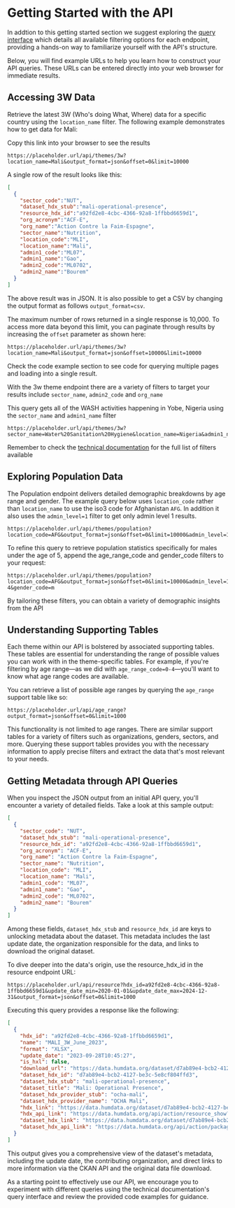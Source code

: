 # Getting Started with the API

In addtion to this getting started section we suggest exploring the [query interface](https://placeholder.url/docs) which details all available filtering options for each endpoint, providing a hands-on way to familiarize yourself with the API's structure.

Below, you will find example URLs to help you learn how to construct your API queries. These URLs can be entered directly into your web browser for immediate results.

## Accessing 3W Data

Retrieve the latest 3W (Who's doing What, Where) data for a specific country using the `location_name` filter. The following example demonstrates how to get data for Mali:

Copy this link into your browser to see the results

```plaintext
https://placeholder.url/api/themes/3w?location_name=Mali&output_format=json&offset=0&limit=10000
```

A single row of the result looks like this:

```JSON
[
  {
    "sector_code":"NUT",
    "dataset_hdx_stub":"mali-operational-presence",
    "resource_hdx_id":"a92fd2e8-4cbc-4366-92a8-1ffbbd6659d1",
    "org_acronym":"ACF-E",
    "org_name":"Action Contre la Faim-Espagne",
    "sector_name":"Nutrition",
    "location_code":"MLI",
    "location_name":"Mali",
    "admin1_code":"ML07",
    "admin1_name":"Gao",
    "admin2_code":"ML0702",
    "admin2_name":"Bourem"
  }
]
```

The above result was in JSON. It is also possible to get a CSV by changing the output format as follows ```output_format=csv```.

The maximum number of rows returned in a single response is 10,000. To access more data beyond this limit, you can paginate through results by increasing the ```offset``` parameter as shown here:

```plaintext
https://placeholder.url/api/themes/3w?location_name=Mali&output_format=json&offset=10000&limit=10000
```

Check the code example section to see code for querying multiple pages and loading into a single result.

With the 3w theme endpoint there are a variety of filters to target your results include ```sector_name```, ```admin2_code``` and ```org_name```

This query gets all of the WASH activities happening in Yobe, Nigeria using the ```sector_name``` and ```admin1_name``` filter

```plaintext
https://placeholder.url/api/themes/3w?sector_name=Water%20Sanitation%20Hygiene&location_name=Nigeria&admin1_name=Yobe&output_format=json&offset=0&limit=1000
```

Remember to check the [technical documentation](https://placeholder.url/docs) for the full list of filters available

## Exploring Population Data

The Population endpoint delivers detailed demographic breakdowns by age range and gender.  The example query below uses ```location_code``` rather than ```location_name``` to use the iso3 code for Afghanistan ```AFG```. In addition it also uses the ```admin_level=1``` filter to get only admin level 1 results.

```
https://placeholder.url/api/themes/population?location_code=AFG&output_format=json&offset=0&limit=10000&admin_level=1
```

To refine this query to retrieve population statistics specifically for males under the age of 5, append the age_range_code and gender_code filters to your request:

```
https://placeholder.url/api/themes/population?location_code=AFG&output_format=json&offset=0&limit=10000&admin_level=1&age_range_code=0-4&gender_code=m
```

By tailoring these filters, you can obtain a variety of demographic insights from the API

## Understanding Supporting Tables

Each theme within our API is bolstered by associated supporting tables. These tables are essential for understanding the range of possible values you can work with in the theme-specific tables. For example, if you're filtering by age range—as we did with `age_range_code=0-4`—you'll want to know what age range codes are available.

You can retrieve a list of possible age ranges by querying the `age_range` support table like so:

```plaintext
https://placeholder.url/api/age_range?output_format=json&offset=0&limit=1000
```

This functionality is not limited to age ranges. There are similar support tables for a variety of filters such as organizations, genders, sectors, and more. Querying these support tables provides you with the necessary information to apply precise filters and extract the data that's most relevant to your needs.

## Getting Metadata through API Queries

When you inspect the JSON output from an initial API query, you'll encounter a variety of detailed fields. Take a look at this sample output:

```json
[
  {
    "sector_code": "NUT",
    "dataset_hdx_stub": "mali-operational-presence",
    "resource_hdx_id": "a92fd2e8-4cbc-4366-92a8-1ffbbd6659d1",
    "org_acronym": "ACF-E",
    "org_name": "Action Contre la Faim-Espagne",
    "sector_name": "Nutrition",
    "location_code": "MLI",
    "location_name": "Mali",
    "admin1_code": "ML07",
    "admin1_name": "Gao",
    "admin2_code": "ML0702",
    "admin2_name": "Bourem"
  }
]
```

Among these fields, ```dataset_hdx_stub``` and ```resource_hdx_id``` are keys to unlocking metadata about the dataset. This metadata includes the last update date, the organization responsible for the data, and links to download the original dataset.

To dive deeper into the data's origin, use the resource_hdx_id in the resource endpoint URL:

```
https://placeholder.url/api/resource?hdx_id=a92fd2e8-4cbc-4366-92a8-1ffbbd6659d1&update_date_min=2020-01-01&update_date_max=2024-12-31&output_format=json&offset=0&limit=1000
```

Executing this query provides a response like the following:

```JSON
[
  {
    "hdx_id": "a92fd2e8-4cbc-4366-92a8-1ffbbd6659d1",
    "name": "MALI_3W_June_2023",
    "format": "XLSX",
    "update_date": "2023-09-28T10:45:27",
    "is_hxl": false,
    "download_url": "https://data.humdata.org/dataset/d7ab89e4-bcb2-4127-be3c-5e8cf804ffd3/resource/a92fd2e8-4cbc-4366-92a8-1ffbbd6659d1/download/mali-3w_maj-2.xlsx",
    "dataset_hdx_id": "d7ab89e4-bcb2-4127-be3c-5e8cf804ffd3",
    "dataset_hdx_stub": "mali-operational-presence",
    "dataset_title": "Mali: Operational Presence",
    "dataset_hdx_provider_stub": "ocha-mali",
    "dataset_hdx_provider_name": "OCHA Mali",
    "hdx_link": "https://data.humdata.org/dataset/d7ab89e4-bcb2-4127-be3c-5e8cf804ffd3/resource/a92fd2e8-4cbc-4366-92a8-1ffbbd6659d1/",
    "hdx_api_link": "https://data.humdata.org/api/action/resource_show?id=a92fd2e8-4cbc-4366-92a8-1ffbbd6659d1",
    "dataset_hdx_link": "https://data.humdata.org/dataset/d7ab89e4-bcb2-4127-be3c-5e8cf804ffd3/",
    "dataset_hdx_api_link": "https://data.humdata.org/api/action/package_show?id=d7ab89e4-bcb2-4127-be3c-5e8cf804ffd3"
  }
]
```

This output gives you a comprehensive view of the dataset's metadata, including the update date, the contributing organization, and direct links to more information via the CKAN API and the original data file download.

As a starting point to effectively use our API, we encourage you to experiment with different queries using the technical documentation's query interface and review the provided code examples for guidance.
